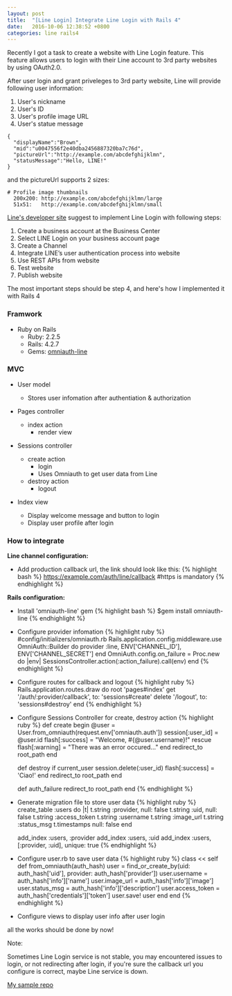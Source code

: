 ```yaml
---
layout: post
title:  "[Line Login] Integrate Line Login with Rails 4"
date:   2016-10-06 12:38:52 +0800
categories: line rails4
---
```


Recently I got a task to create a website with Line Login feature. This feature allows users to login with their Line account to 3rd party websites by using OAuth2.0.

After user login and grant priveleges to 3rd party website, Line will provide following user information:

1. User's nickname
2. User's ID
3. User's profile image URL
4. User's statue message

```
{
  "displayName":"Brown",
  "mid":"u0047556f2e40dba2456887320ba7c76d",
  "pictureUrl":"http://example.com/abcdefghijklmn",
  "statusMessage":"Hello, LINE!"
}
```

and the pictureUrl supports 2 sizes:

```
# Profile image thumbnails
  200x200: http://example.com/abcdefghijklmn/large
  51x51:   http://example.com/abcdefghijklmn/small

```

[Line's developer site](https://developers.line.me/) suggest to implement Line Login with following steps:

1. Create a business account at the Business Center
2. Select LINE Login on your business account page
3. Create a Channel
4. Integrate LINE’s user authentication process into website
5. Use REST APIs from website
6. Test website
7. Publish website

The most important steps should be step 4, and here's
how I implemented it with Rails 4

### Framwork

- Ruby on Rails
  - Ruby:  2.2.5
  - Rails: 4.2.7
  - Gems: [omniauth-line](https://github.com/kazasiki/omniauth-line)

### MVC
- User model
  - Stores user infomation after authentiation & authorization

- Pages controller
  - index action
    - render view

- Sessions controller
  - create action
      - login
      - Uses Omniauth to get user data from Line
  - destroy action
      - logout

- Index view
  - Display welcome message and button to login
  - Display user profile after login

### How to integrate
**Line channel configuration:**

- Add production callback url, the link should look like this:
  {% highlight bash %}
  https://example.com/auth/line/callback
  #https is mandatory
  {% endhighlight %}

**Rails configuration:**

- Install 'omniauth-line' gem
  {% highlight bash %}
  $gem install omniauth-line
  {% endhighlight %}

- Configure provider infomation
  {% highlight ruby %}
  #config/initializers/omniauth.rb
  Rails.application.config.middleware.use OmniAuth::Builder do
    provider :line, ENV['CHANNEL_ID'], ENV['CHANNEL_SECRET']
  end
  OmniAuth.config.on_failure = Proc.new do |env|
    SessionsController.action(:action_failure).call(env)
  end
  {% endhighlight %}

- Configure routes for callback and logout
  {% highlight ruby %}
  Rails.application.routes.draw do
    root 'pages#index'
    get '/auth/:provider/callback', to: 'sessions#create'
    delete '/logout', to: 'sessions#destroy'
  end
  {% endhighlight %}

- Configure Sessions Controller for create, destroy action
  {% highlight ruby %}
  def create
    begin
      @user = User.from_omniauth(request.env['omniauth.auth'])
      session[:user_id] = @user.id
      flash[:success] = "Welcome, #{@user.username}!"
    rescue
      flash[:warning] = "There was an error occured..."
    end
    redirect_to root_path
  end

  def destroy
    if current_user
      session.delete(:user_id)
      flash[:success] = 'Ciao!'
    end
    redirect_to root_path
  end

  def auth_failure
    redirect_to root_path
  end
  {% endhighlight %}

- Generate migration file to store user data
  {% highlight ruby %}
  create_table :users do |t|
    t.string :provider, null: false
    t.string :uid, null: false
    t.string :access_token
    t.string :username
    t.string :image_url
    t.string :status_msg
    t.timestamps null: false
  end

  add_index :users, :provider
  add_index :users, :uid
  add_index :users, [:provider, :uid], unique: true
  {% endhighlight %}
- Configure user.rb to save user data
  {% highlight ruby %}
  class << self
    def from_omniauth(auth_hash)
      user = find_or_create_by(uid: auth_hash['uid'], provider: auth_hash['provider'])
      user.username = auth_hash['info']['name']
      user.image_url = auth_hash['info']['image']
      user.status_msg = auth_hash['info']['description']
      user.access_token = auth_hash['credentials']['token']
      user.save!
      user
    end
  end
  {% endhighlight %}
- Configure views to display user info after user login

all the works should be done by now!


Note:

Sometimes Line Login service is not stable, you may encountered issues to login, or not redirecting after login, if you're sure the callback url you configure is correct, maybe Line service is down.


[My sample repo](https://github.com/elsalau/line-login-demo)


